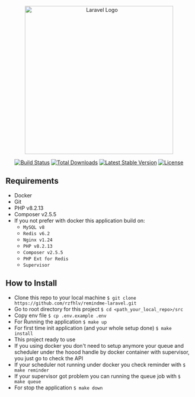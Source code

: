 <p align="center"><a href="https://laravel.com" target="_blank"><img src="https://raw.githubusercontent.com/laravel/art/master/logo-lockup/5%20SVG/2%20CMYK/1%20Full%20Color/laravel-logolockup-cmyk-red.svg" width="400" alt="Laravel Logo"></a></p>

<p align="center">
<a href="https://github.com/laravel/framework/actions"><img src="https://github.com/laravel/framework/workflows/tests/badge.svg" alt="Build Status"></a>
<a href="https://packagist.org/packages/laravel/framework"><img src="https://img.shields.io/packagist/dt/laravel/framework" alt="Total Downloads"></a>
<a href="https://packagist.org/packages/laravel/framework"><img src="https://img.shields.io/packagist/v/laravel/framework" alt="Latest Stable Version"></a>
<a href="https://packagist.org/packages/laravel/framework"><img src="https://img.shields.io/packagist/l/laravel/framework" alt="License"></a>
</p>

## Requirements

- Docker
- Git
- PHP v8.2.13
- Composer v2.5.5
- If you not prefer with docker this application build on:
    + ```MySQL v8```
    + ```Redis v6.2```
    + ```Nginx v1.24```
    + ```PHP v8.2.13```
    + ```Composer v2.5.5```
    + ```PHP Ext for Redis```
    + ```Supervisor```

## How to Install

- Clone this repo to your local machine ```$ git clone https://github.com/rzfhlv/remindme-laravel.git```
- Go to root directory for this project ```$ cd <path_your_local_repo>/src```
- Copy env file ```$ cp .env.example .env```
- For Running the application ```$ make up```
- For first time init application (and your whole setup done) ```$ make install```
- This project ready to use
- If you using docker you don't need to setup anymore your queue and scheduler under the hoood handle by docker container with supervisor, you just go to check the API
- If your scheduler not running under docker you check reminder with ```$ make reminder```
- If your supervisor got problem you can running the queue job with ```$ make queue```
- For stop the application ```$ make down```
